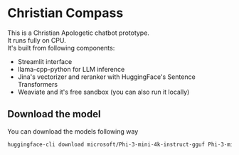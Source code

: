 # Christian Compass
This is a Christian Apologetic chatbot prototype.  
It runs fully on CPU.  
It's built from following components:
- Streamlit interface
- llama-cpp-python for LLM inference
- Jina's vectorizer and reranker with HuggingFace's Sentence Transformers
- Weaviate and it's free sandbox (you can also run it locally)

## Download the model
You can download the models following way
```bash
huggingface-cli download microsoft/Phi-3-mini-4k-instruct-gguf Phi-3-mini-4k-instruct-q4.gguf --local-dir . --local-dir-use-symlinks False
```
